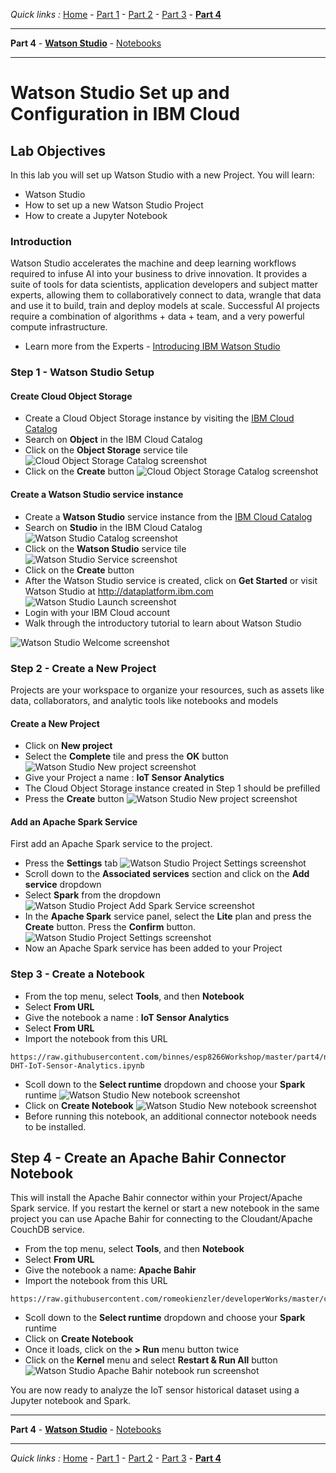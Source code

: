 *Quick links :*
[Home](/README.md) - [Part 1](/part1/README.md) - [Part 2](/part2/README.md) - [Part 3](/part3/README.md) - [**Part 4**](/part4/README.md)
***
**Part 4** - [**Watson Studio**](/part4/STUDIO.md) - [Notebooks](/part4/JUPYTER.md)
***

# Watson Studio Set up and Configuration in IBM Cloud

## Lab Objectives

In this lab you will set up Watson Studio with a new Project.  You will learn:

- Watson Studio
- How to set up a new Watson Studio Project
- How to create a Jupyter Notebook

### Introduction
Watson Studio accelerates the machine and deep learning workflows required to infuse AI into your business to drive innovation. It provides a suite of tools for data scientists, application developers and subject matter experts, allowing them to collaboratively connect to data, wrangle that data and use it to build, train and deploy models at scale. Successful AI projects require a combination of algorithms + data + team, and a very powerful compute infrastructure.

- Learn more from the Experts - [Introducing IBM Watson Studio](https://medium.com/ibm-watson/introducing-ibm-watson-studio-e93638f0bb47)

### Step 1 - Watson Studio Setup
#### Create **Cloud Object Storage**
- Create a Cloud Object Storage instance by visiting the [IBM Cloud Catalog](https://console.bluemix.net/catalog/?search=object)
- Search on **Object** in the IBM Cloud Catalog
- Click on the **Object Storage** service tile
![Cloud Object Storage Catalog screenshot](screenshots/CloudObjectStorage-Catalog.png)
- Click on the **Create** button
![Cloud Object Storage Catalog screenshot](screenshots/CloudObjectStorage-Service.png)

#### Create a Watson Studio service instance
- Create a **Watson Studio** service instance from the [IBM Cloud Catalog](https://console.bluemix.net/catalog/?search=studio)
- Search on **Studio** in the IBM Cloud Catalog
![Watson Studio Catalog screenshot](screenshots/WatsonStudio-Catalog.png)
- Click on the **Watson Studio** service tile
![Watson Studio Service screenshot](screenshots/WatsonStudio-Service.png)
- Click on the **Create** button
- After the Watson Studio service is created, click on **Get Started** or visit Watson Studio at http://dataplatform.ibm.com
![Watson Studio Launch screenshot](screenshots/WatsonStudio-Launch.png)
- Login with your IBM Cloud account
- Walk through the introductory tutorial to learn about Watson Studio

![Watson Studio Welcome screenshot](screenshots/WatsonStudio-Welcome.png)

### Step 2 - Create a New Project
Projects are your workspace to organize your resources, such as assets like data, collaborators, and analytic tools like notebooks and models
#### Create a New Project
- Click on **New project**
- Select the **Complete** tile and press the **OK** button
![Watson Studio New project screenshot](screenshots/WatsonStudio-NewProject-Tiles.png)
- Give your Project a name : **IoT Sensor Analytics**
- The Cloud Object Storage instance created in Step 1 should be prefilled
- Press the **Create** button
![Watson Studio New project screenshot](screenshots/WatsonStudio-NewProject.png)

#### Add an Apache Spark Service
First add an Apache Spark service to the project.
- Press the **Settings** tab
![Watson Studio Project Settings screenshot](screenshots/WatsonStudio-ProjectSettings.png)
- Scroll down to the **Associated services** section and click on the **Add service** dropdown
- Select **Spark** from the dropdown
![Watson Studio Project Add Spark Service screenshot](screenshots/WatsonStudio-Project-AddSparkService.png)
- In the **Apache Spark** service panel, select the **Lite** plan and press the **Create** button. Press the **Confirm** button.
![Watson Studio Project Settings screenshot](screenshots/WatsonStudio-Apache-Spark-Service.png)
- Now an Apache Spark service has been added to your Project

### Step 3 - Create a Notebook

- From the top menu, select **Tools**, and then **Notebook**
- Select **From URL**
- Give the notebook a name : **IoT Sensor Analytics**
- Select **From URL**
- Import the notebook from this URL
```
https://raw.githubusercontent.com/binnes/esp8266Workshop/master/part4/notebooks/ESP8266-DHT-IoT-Sensor-Analytics.ipynb
```
- Scoll down to the **Select runtime** dropdown and choose your **Spark** runtime
![Watson Studio New notebook screenshot](screenshots/WatsonStudio-NewNotebook.png)
- Click on **Create Notebook**
![Watson Studio New notebook screenshot](screenshots/WatsonStudio-NewNotebook-install.png)
- Before running this notebook, an additional connector notebook needs to be installed.

## Step 4 - Create an Apache Bahir Connector Notebook
This will install the Apache Bahir connector within your Project/Apache Spark service. If you restart the kernel or start a new notebook in the same project you can use Apache Bahir for connecting to the Cloudant/Apache CouchDB service.

- From the top menu, select **Tools**, and then **Notebook**
- Select **From URL**
- Give the notebook a name: **Apache Bahir**
- Import the notebook from this URL
```
https://raw.githubusercontent.com/romeokienzler/developerWorks/master/coursera/bahir_setup.ipynb
```
- Scoll down to the **Select runtime** dropdown and choose your **Spark** runtime
- Click on **Create Notebook**
- Once it loads, click on the **> Run** menu button twice
- Click on the **Kernel** menu and select **Restart & Run All** button
  ![Watson Studio Apache Bahir notebook run screenshot](screenshots/WatsonStudio-Notebook-ApacheBahir.png)

You are now ready to analyze the IoT sensor historical dataset using a Jupyter notebook and Spark.

***
**Part 4** - [**Watson Studio**](/part4/STUDIO.md) - [Notebooks](/part4/JUPYTER.md)
***
*Quick links :*
[Home](/README.md) - [Part 1](/part1/README.md) - [Part 2](/part2/README.md) - [Part 3](/part3/README.md) - [**Part 4**](/part4/README.md)
